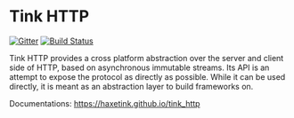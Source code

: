 # Tink HTTP

[![Gitter](https://badges.gitter.im/Join%20Chat.svg)](https://gitter.im/haxetink/public) [![Build Status](https://travis-ci.org/haxetink/tink_http.svg?branch=master)](https://travis-ci.org/haxetink/tink_http)

Tink HTTP provides a cross platform abstraction over the server and client side of HTTP, based on asynchronous immutable streams. Its API is an attempt to expose the protocol as directly as possible. While it can be used directly, it is meant as an abstraction layer to build frameworks on.

Documentations: https://haxetink.github.io/tink_http
